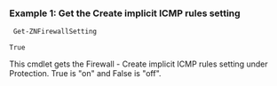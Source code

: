 ### Example 1: Get the Create implicit ICMP rules setting
```powershell
 Get-ZNFirewallSetting
 ```

```output
True
```

This cmdlet gets the Firewall - Create implicit ICMP rules setting under Protection.  True is "on" and False is "off".